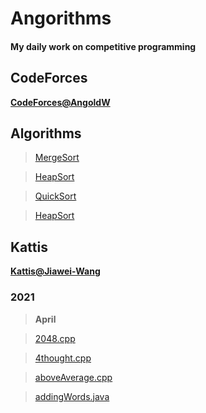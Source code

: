 # Angorithms

#### My daily work on competitive programming

## CodeForces
**[CodeForces@AngoldW](https://codeforces.com/profile/AngoldW)**

## Algorithms
> [MergeSort](https://github.com/AngoldWange/Angorithm4/tree/main/Algorithms/Sorting/MergeSort)

> [HeapSort](https://github.com/AngoldWange/Angorithm4/tree/main/Algorithms/Sorting/HeapSort)

> [QuickSort](https://github.com/AngoldWange/Angorithm4/tree/main/Algorithms/Sorting/QuickSort)

> [HeapSort](https://github.com/AngoldWange/Angorithm4/tree/main/Algorithms/Sorting/HeapSort)

## Kattis
**[Kattis@Jiawei-Wang](https://open.kattis.com/users/jiawei-wang)**
### 2021
> **April**

> [2048.cpp](https://github.com/AngoldWange/Angorithm4/blob/main/Kattis/2048.cpp)

> [4thought.cpp](https://github.com/AngoldWange/Angorithm4/blob/main/Kattis/4thought.cpp)

> [aboveAverage.cpp](https://github.com/AngoldWange/Angorithm4/blob/main/Kattis/aboveAverage.cpp)

> [addingWords.java](https://github.com/AngoldWange/Angorithm4/blob/main/Kattis/addingWords.java)
